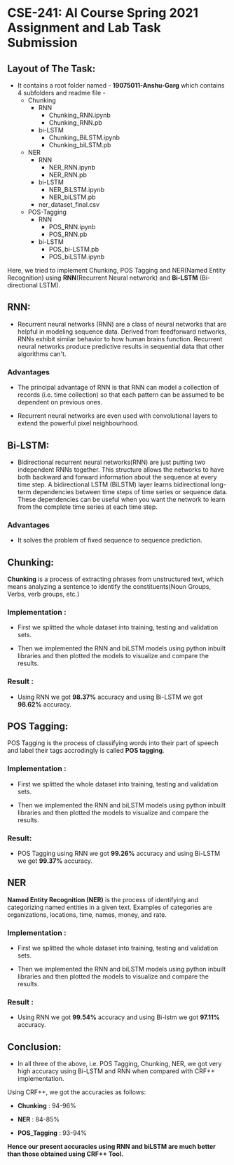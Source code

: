 # CSE-241: AI Course Spring 2021 Assignment and Lab Task Submission

## Layout of The Task:

* It contains a root folder named - **19075011-Anshu-Garg** which contains 4 subfolders and readme file -
    * Chunking
        * RNN
            * Chunking_RNN.ipynb
            * Chunking_RNN.pb
        * bi-LSTM
            * Chunking_BiLSTM.ipynb
            * Chunking_biLSTM.pb
    * NER
        * RNN
            * NER_RNN.ipynb
            * NER_RNN.pb
        * bi-LSTM
            * NER_BiLSTM.ipynb
            * NER_biLSTM.pb
        * ner_dataset_final.csv
    * POS-Tagging
        * RNN
            * POS_RNN.ipynb
            * POS_RNN.pb
        * bi-LSTM
            * POS_bi-LSTM.pb
            * POS_biLSTM.ipynb

Here, we tried to implement Chunking, POS Tagging and NER(Named Entity Recognition) using **RNN**(Recurrent Neural netwrork) and **Bi-LSTM** (Bi-directional LSTM).

## RNN:

* Recurrent neural networks (RNN) are a class of neural networks that are helpful in modeling sequence data. Derived from feedforward networks, RNNs exhibit similar behavior to how human brains function. Recurrent neural networks produce predictive results in sequential data that other algorithms can't.

### Advantages 

* The principal advantage of RNN is that RNN can model a collection of records (i.e. time collection) so that each pattern can be assumed to be dependent on previous ones.

* Recurrent neural networks are even used with convolutional layers to extend the powerful pixel neighbourhood.

## Bi-LSTM:

* Bidirectional recurrent neural networks(RNN) are just putting two independent RNNs together. This structure allows the networks to have both backward and forward information about the sequence at every time step. A bidirectional LSTM (BiLSTM) layer learns bidirectional long-term dependencies between time steps of time series or sequence data. These dependencies can be useful when you want the network to learn from the complete time series at each time step.

### Advantages

* It solves the problem of fixed sequence to sequence prediction.

## Chunking:

**Chunking** is a process of extracting phrases from unstructured text, which means analyzing a sentence to identify the constituents(Noun Groups, Verbs, verb groups, etc.)

### Implementation : 

* First we splitted the whole dataset into training, testing and validation sets.

* Then we implemented the RNN and biLSTM models using python inbuilt libraries and then plotted the models to visualize and compare the results.

### Result : 
* Using RNN we got **98.37%** accuracy and using Bi-LSTM we got **98.62%** accuracy.

## POS Tagging:

POS Tagging is the process of classifying words into their part of speech and label their tags accrodingly is called **POS tagging**.

### Implementation : 

* First we splitted the whole dataset into training, testing and validation sets.

* Then we implemented the RNN and biLSTM models using python inbuilt libraries and then plotted the models to visualize and compare the results.

### Result:

* POS Tagging using RNN we got **99.26%** accuracy and using Bi-LSTM we get **99.37%** accuracy.

## NER

**Named Entity Recognition (NER)** is the process of identifying and categorizing named entities in a given text. Examples of categories are organizations, locations, time, names, money, and rate.

### Implementation : 

* First we splitted the whole dataset into training, testing and validation sets.

* Then we implemented the RNN and biLSTM models using python inbuilt libraries and then plotted the models to visualize and compare the results.

### Result : 

* Using RNN we got **99.54%** accuracy and using Bi-lstm we got **97.11%** accuracy.

## Conclusion: 

* In all three of the above, i.e. POS Tagging, Chunking, NER, we got very high accuracy using Bi-LSTM and RNN when compared with CRF++ implementation. 

Using CRF++, we got the accuracies as follows:

* **Chunking** : 94-96%

* **NER** : 84-85%

* **POS_Tagging** : 93-94% 

**Hence our present accuracies using RNN and biLSTM are much better than those obtained using CRF++ Tool.**

